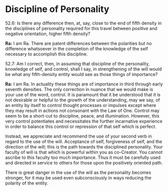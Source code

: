 # Discipline of Personality
52.6: Is there any difference then, at, say, close to the end of fifth density in the disciplines of personality required for this travel between positive and negative orientation, higher fifth density?

**Ra:** I am Ra. There are patent differences between the polarities but no difference whatsoever in the completion of the knowledge of the self necessary to accomplish this discipline.

52.7: Am I correct, then, in assuming that discipline of the personality, knowledge of self, and control, shall I say, in strengthening of the will would be what any fifth-density entity would see as those things of importance?

**Ra:** I am Ra. In actuality these things are of importance in third through early seventh densities. The only correction in nuance that we would make is your use of the word, control. It is paramount that it be understood that it is not desirable or helpful to the growth of the understanding, may we say, of an entity by itself to control thought processes or impulses except where they may result in actions not consonant with the Law of One. Control may seem to be a short-cut to discipline, peace, and illumination. However, this very control potentiates and necessitates the further incarnative experience in order to balance this control or repression of that self which is perfect.  
  
Instead, we appreciate and recommend the use of your second verb in regard to the use of the will. Acceptance of self, forgiveness of self, and the direction of the will; this is the path towards the disciplined personality. Your faculty of will is that which is powerful within you as co-Creator. You cannot ascribe to this faculty too much importance. Thus it must be carefully used and directed in service to others for those upon the positively oriented path.  
  
There is great danger in the use of the will as the personality becomes stronger, for it may be used even subconsciously in ways reducing the polarity of the entity.

